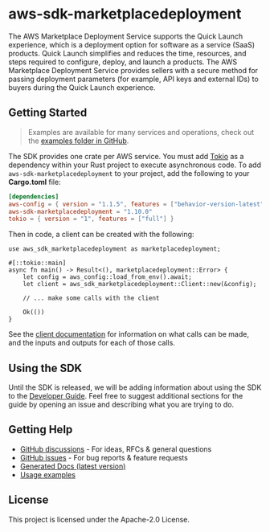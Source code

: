 # aws-sdk-marketplacedeployment

The AWS Marketplace Deployment Service supports the Quick Launch experience, which is a deployment option for software as a service (SaaS) products. Quick Launch simplifies and reduces the time, resources, and steps required to configure, deploy, and launch a products. The AWS Marketplace Deployment Service provides sellers with a secure method for passing deployment parameters (for example, API keys and external IDs) to buyers during the Quick Launch experience.

## Getting Started

> Examples are available for many services and operations, check out the
> [examples folder in GitHub](https://github.com/awslabs/aws-sdk-rust/tree/main/examples).

The SDK provides one crate per AWS service. You must add [Tokio](https://crates.io/crates/tokio)
as a dependency within your Rust project to execute asynchronous code. To add `aws-sdk-marketplacedeployment` to
your project, add the following to your **Cargo.toml** file:

```toml
[dependencies]
aws-config = { version = "1.1.5", features = ["behavior-version-latest"] }
aws-sdk-marketplacedeployment = "1.10.0"
tokio = { version = "1", features = ["full"] }
```

Then in code, a client can be created with the following:

```rust,no_run
use aws_sdk_marketplacedeployment as marketplacedeployment;

#[::tokio::main]
async fn main() -> Result<(), marketplacedeployment::Error> {
    let config = aws_config::load_from_env().await;
    let client = aws_sdk_marketplacedeployment::Client::new(&config);

    // ... make some calls with the client

    Ok(())
}
```

See the [client documentation](https://docs.rs/aws-sdk-marketplacedeployment/latest/aws_sdk_marketplacedeployment/client/struct.Client.html)
for information on what calls can be made, and the inputs and outputs for each of those calls.

## Using the SDK

Until the SDK is released, we will be adding information about using the SDK to the
[Developer Guide](https://docs.aws.amazon.com/sdk-for-rust/latest/dg/welcome.html). Feel free to suggest
additional sections for the guide by opening an issue and describing what you are trying to do.

## Getting Help

* [GitHub discussions](https://github.com/awslabs/aws-sdk-rust/discussions) - For ideas, RFCs & general questions
* [GitHub issues](https://github.com/awslabs/aws-sdk-rust/issues/new/choose) - For bug reports & feature requests
* [Generated Docs (latest version)](https://awslabs.github.io/aws-sdk-rust/)
* [Usage examples](https://github.com/awslabs/aws-sdk-rust/tree/main/examples)

## License

This project is licensed under the Apache-2.0 License.

